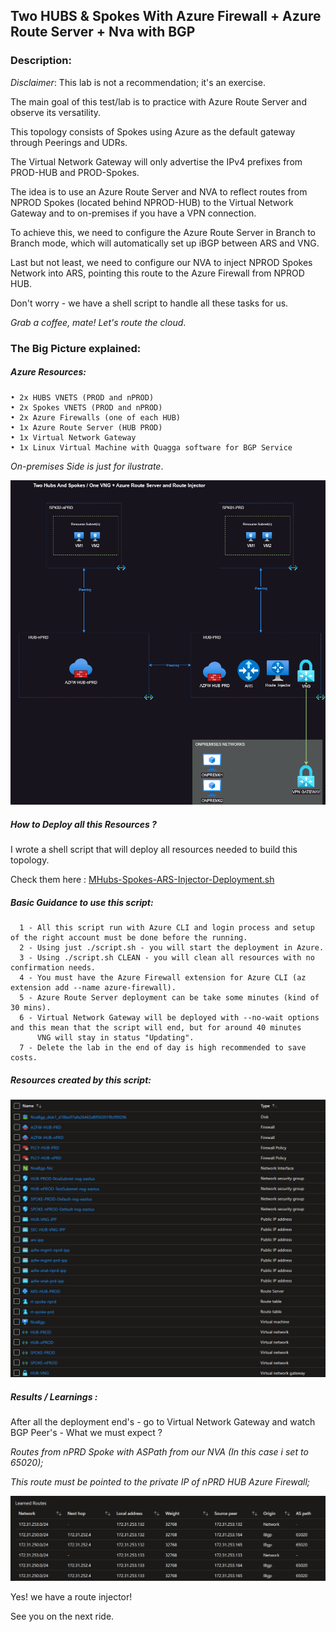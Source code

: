 
## Two HUBS & Spokes With Azure Firewall + Azure Route Server + Nva with BGP
### Description:

*Disclaimer*: This lab is not a recommendation; it's an exercise.

The main goal of this test/lab is to practice with Azure Route Server and observe its versatility.

This topology consists of Spokes using Azure as the default gateway through Peerings and UDRs.

The Virtual Network Gateway will only advertise the IPv4 prefixes from PROD-HUB and PROD-Spokes.

The idea is to use an Azure Route Server and NVA to reflect routes from NPROD Spokes (located behind NPROD-HUB) to the Virtual Network Gateway and to on-premises if you have a VPN connection.

To achieve this, we need to configure the Azure Route Server in Branch to Branch mode, which will automatically set up iBGP between ARS and VNG.

Last but not least, we need to configure our NVA to inject NPROD Spokes Network into ARS, pointing this route to the Azure Firewall from NPROD HUB.

Don't worry - we have a shell script to handle all these tasks for us.

*Grab a coffee, mate! Let's route the cloud*.

### The Big Picture explained: 

##### Azure Resources:
    • 2x HUBS VNETS (PROD and nPROD) 
    • 2x Spokes VNETS (PROD and nPROD)
    • 2x Azure Firewalls (one of each HUB)
    • 1x Azure Route Server (HUB PROD) 
    • 1x Virtual Network Gateway
    • 1x Linux Virtual Machine with Quagga software for BGP Service
    
*On-premises Side is just for ilustrate*.

![Diagram](../Images/github-Multihub-and-SingleSpokes.png)


##### How to Deploy all this Resources ?

I wrote a shell script that will deploy all resources needed to build this topology. 

Check them here : [MHubs-Spokes-ARS-Injector-Deployment.sh](../shell/mhub-spk-ars-nvabgp.sh)

##### Basic Guidance to use this script: 
      1 - All this script run with Azure CLI and login process and setup of the right account must be done before the running. 
      2 - Using just ./script.sh - you will start the deployment in Azure. 
      3 - Using ./script.sh CLEAN - you will clean all resources with no confirmation needs. 
      4 - You must have the Azure Firewall extension for Azure CLI (az extension add --name azure-firewall).
      5 - Azure Route Server deployment can be take some minutes (kind of 30 mins). 
      6 - Virtual Network Gateway will be deployed with --no-wait options and this mean that the script will end, but for around 40 minutes
          VNG will stay in status "Updating". 
      7 - Delete the lab in the end of day is high recommended to save costs.
       
 ##### Resources created by this script: 
  
 ![ResourceDump](../Images/mhub-spks-ars-nvabgp-azfw-resourcesdump.png) 
 
 
 ##### Results / Learnings : 
After all the deployment end's - go to Virtual Network Gateway and watch BGP Peer's - What we must expect ? 

*Routes from nPRD Spoke with ASPath from our NVA (In this case i set to 65020);*

*This route must be pointed to the private IP of nPRD HUB Azure Firewall;* 

 ![ResourceDump](../Images/mhub-spks-vng-results.png)
 
 
 Yes! we have a route injector! 
 
 See you on the next ride. 
 
 
 
 












